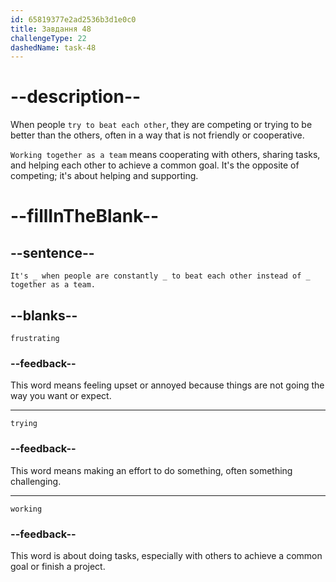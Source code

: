 ```yaml
---
id: 65819377e2ad2536b3d1e0c0
title: Завдання 48
challengeType: 22
dashedName: task-48
---
```


<!--
AUDIO REFERENCE:
"It's frustrating when people are constantly trying to beat each other instead of working together as a team."
-->

# --description--

When people `try to beat each other`, they are competing or trying to be better than the others, often in a way that is not friendly or cooperative.

`Working together as a team` means cooperating with others, sharing tasks, and helping each other to achieve a common goal. It's the opposite of competing; it's about helping and supporting.

# --fillInTheBlank--

## --sentence--

`It's _ when people are constantly _ to beat each other instead of _ together as a team.`

## --blanks--

`frustrating`

### --feedback--

This word means feeling upset or annoyed because things are not going the way you want or expect.

---

`trying`

### --feedback--

This word means making an effort to do something, often something challenging.

---

`working`

### --feedback--

This word is about doing tasks, especially with others to achieve a common goal or finish a project.
